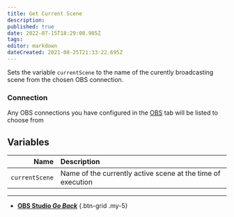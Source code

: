 ```yaml
---
title: Get Current Scene
description: 
published: true
date: 2022-07-15T18:29:08.985Z
tags: 
editor: markdown
dateCreated: 2021-08-25T21:33:22.695Z
---
```


Sets the variable `currentScene` to the name of the curently broadcasting scene from the chosen OBS connection.

### Connection

Any OBS connections you have configured in the [OBS](/OBS) tab will be listed to choose from

## Variables

Name | Description
----:|:------------
| `currentScene` | Name of the currently active scene at the time of execution

---

- [<i class="mdi mdi-chevron-left"></i> **OBS Studio *Go Back***](/en/Sub-Actions/OBS)
{.btn-grid .my-5}